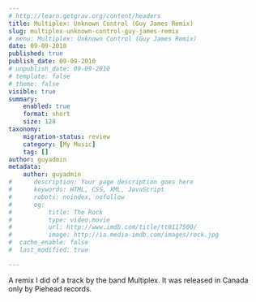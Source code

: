 ```yaml
---
# http://learn.getgrav.org/content/headers
title: Multiplex: Unknown Control (Guy James Remix)
slug: multiplex-unknown-control-guy-james-remix
# menu: Multiplex: Unknown Control (Guy James Remix)
date: 09-09-2010
published: true
publish_date: 09-09-2010
# unpublish_date: 09-09-2010
# template: false
# theme: false
visible: true
summary:
    enabled: true
    format: short
    size: 128
taxonomy:
    migration-status: review
    category: [My Music]
    tag: []
author: guyadmin
metadata:
    author: guyadmin
#      description: Your page description goes here
#      keywords: HTML, CSS, XML, JavaScript
#      robots: noindex, nofollow
#      og:
#          title: The Rock
#          type: video.movie
#          url: http://www.imdb.com/title/tt0117500/
#          image: http://ia.media-imdb.com/images/rock.jpg
#  cache_enable: false
#  last_modified: true

---
```


A remix I did of a track by the band Multiplex. It was released in Canada only by Piehead records.